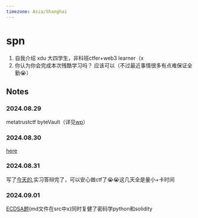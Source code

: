 ```yaml
---
timezone: Asia/Shanghai
---
```



# spn

1. 自我介绍
   xdu 大四学生，非科班ctfer+web3 learner（x
2. 你认为你会完成本次残酷学习吗？
   应该可以（不过最近事情很多有点难保证全勤😭）

## Notes

<!-- Content_START -->

### 2024.08.29 

metatrustctf byteVault（详见[wp](https://github.com/spn21/Web3-CTF-Intensive-CoLearning/tree/main/Writeup/spn)）

### 2024.08.30
[here](https://github.com/spn21/web3-ctf-learning/tree/main/metatrustctf/guessgame)

### 2024.08.31
写了[今天的](https://github.com/spn21/web3-ctf-learning/tree/main/metatrustctf/NaryReistry),实习答辩完了，可以安心做ctf了😭😭这几天全是量小+卡时间

### 2024.09.01
[ECDSA题](https://github.com/spn21/web3-ctf-learning/blob/main/metatrustctf/test/ECDSA.sol)(md文件在src中x)同时复健了密码学python和solidity

<!-- Content_END -->
